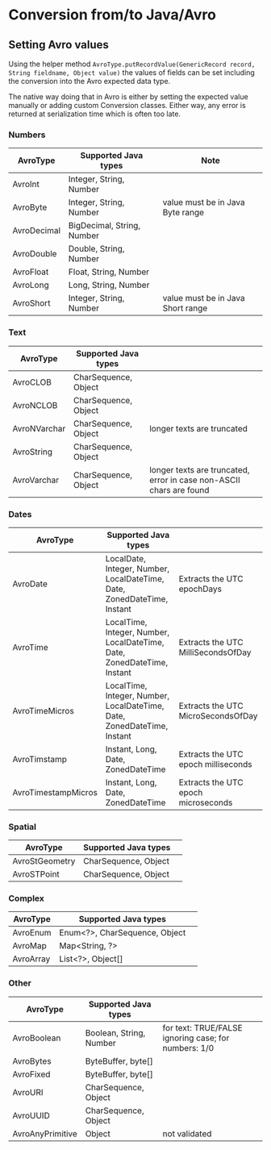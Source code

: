 # Conversion from/to Java/Avro


## Setting Avro values

Using the helper method `AvroType.putRecordValue(GenericRecord record, String fieldname, Object value)` the values of fields can be set including the conversion into the Avro expected data type.

The native way doing that in Avro is either by setting the expected value manually or adding custom Conversion classes. Either way, any error is returned at serialization time which is often too late.

### Numbers

| AvroType    | Supported Java types         | Note |
|-------------|------------------------------|------|
| AvroInt     | Integer, String, Number      |      |
| AvroByte    | Integer, String, Number      | value must be in Java Byte range |
| AvroDecimal | BigDecimal, String, Number   |      |
| AvroDouble  | Double, String, Number       |      |
| AvroFloat   | Float, String, Number        |      |
| AvroLong    | Long, String, Number         |      |
| AvroShort   | Integer, String, Number      | value must be in Java Short range |

### Text

| AvroType    | Supported Java types         |      |
|-------------|------------------------------|------|
| AvroCLOB    | CharSequence, Object         |      |
| AvroNCLOB   | CharSequence, Object         |      |
| AvroNVarchar | CharSequence, Object        | longer texts are truncated     |
| AvroString  | CharSequence, Object         |      |
| AvroVarchar | CharSequence, Object         | longer texts are truncated, error in case non-ASCII chars are found |

### Dates

| AvroType    | Supported Java types         |      |
|-------------|------------------------------|------|
| AvroDate    | LocalDate, Integer, Number, LocalDateTime, Date, ZonedDateTime, Instant | Extracts the UTC epochDays |
| AvroTime    | LocalTime, Integer, Number, LocalDateTime, Date, ZonedDateTime, Instant | Extracts the UTC MilliSecondsOfDay |
| AvroTimeMicros | LocalTime, Integer, Number, LocalDateTime, Date, ZonedDateTime, Instant | Extracts the UTC MicroSecondsOfDay |
| AvroTimstamp | Instant, Long, Date, ZonedDateTime         | Extracts the UTC epoch milliseconds |
| AvroTimestampMicros | Instant, Long, Date, ZonedDateTime         | Extracts the UTC epoch microseconds |


### Spatial

| AvroType    | Supported Java types         |      |
|-------------|------------------------------|------|
| AvroStGeometry | CharSequence, Object      |      |
| AvroSTPoint | CharSequence, Object         |      |

### Complex

| AvroType    | Supported Java types         |      |
|-------------|------------------------------|------|
| AvroEnum    | Enum<?>, CharSequence, Object |      |
| AvroMap     | Map<String, ?>               |      |
| AvroArray   | List<?>, Object[]            |      |

### Other

| AvroType    | Supported Java types         |      |
|-------------|------------------------------|------|
| AvroBoolean | Boolean, String, Number      | for text: TRUE/FALSE ignoring case; for numbers: 1/0 |
| AvroBytes   | ByteBuffer, byte[]           |      |
| AvroFixed   | ByteBuffer, byte[]           |      |
| AvroURI     | CharSequence, Object         |      |
| AvroUUID    | CharSequence, Object         |      |
| AvroAnyPrimitive | Object                  | not validated |

